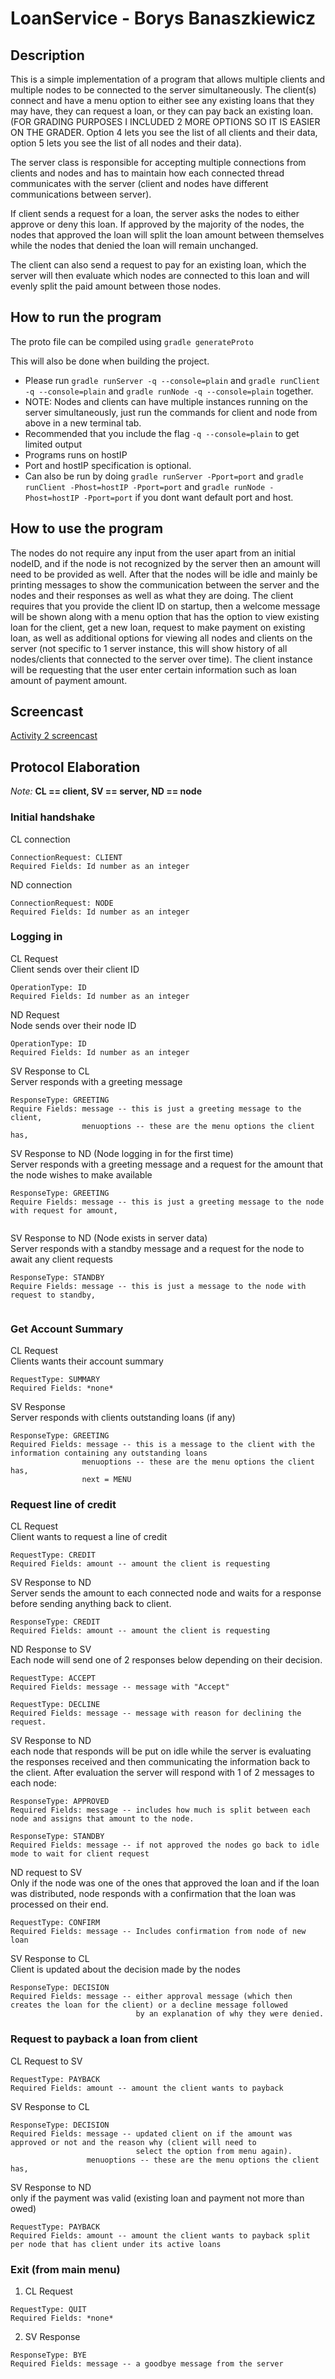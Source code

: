 # LoanService - Borys Banaszkiewicz

## Description
This is a simple implementation of a program that allows multiple clients and multiple nodes to be connected to the server simultaneously.
The client(s) connect and have a menu option to either see any existing loans that they may have, they can request a loan, or
they can pay back an existing loan. (FOR GRADING PURPOSES I INCLUDED 2 MORE OPTIONS SO IT IS EASIER ON THE GRADER. Option 4 lets
you see the list of all clients and their data, option 5 lets you see the list of all nodes and their data).

The server class is responsible for accepting multiple connections from clients and nodes and has to maintain how each connected
thread communicates with the server (client and nodes have different communications between server). 

If client sends a request for a loan, the server asks the nodes to either approve or deny this loan. If approved by the 
majority of the nodes, the nodes that approved the loan will split the loan amount between themselves while the nodes that
denied the loan will remain unchanged. 

The client can also send a request to pay for an existing loan, which the server will then evaluate which nodes are 
connected to this loan and will evenly split the paid amount between those nodes.


## How to run the program
The proto file can be compiled using
``gradle generateProto``

This will also be done when building the project.

* Please run `gradle runServer -q --console=plain` and `gradle runClient -q --console=plain` and `gradle runNode -q --console=plain` together.
* NOTE: Nodes and clients can have multiple instances running on the server simultaneously, just run the commands for client
and node from above in a new terminal tab.
* Recommended that you include the flag `-q --console=plain` to get limited output
* Programs runs on hostIP
* Port and hostIP specification is optional.
* Can also be run by doing `gradle runServer -Pport=port` and `gradle runClient -Phost=hostIP -Pport=port` and 
`gradle runNode -Phost=hostIP -Pport=port` if you dont want default port and host.

## How to use the program
The nodes do not require any input from the user apart from an initial nodeID, and if the node is not recognized by the 
server then an amount will need to be provided as well. After that the nodes will be idle and mainly be printing 
messages to show the communication between the server and the nodes and their responses as well as what they are doing. 
The client requires that you provide the client ID on startup, then a welcome message will be shown along with a menu option
that has the option to view existing loan for the client, get a new loan, request to make payment on existing loan, as well as
additional options for viewing all nodes and clients on the server (not specific to 1 server instance, this will show
history of all nodes/clients that connected to the server over time). The client instance will be requesting that the 
user enter certain information such as loan amount of payment amount. 

## Screencast
[Activity 2 screencast](https://drive.google.com/file/d/12Jg1KZhsuE2viOk8I5e27VKfpy_Lqul-/view?usp=sharing)

## Protocol Elaboration

*Note:* **CL == client, SV == server, ND == node**

### Initial handshake
CL connection
```
ConnectionRequest: CLIENT
Required Fields: Id number as an integer
```
ND connection
```
ConnectionRequest: NODE
Required Fields: Id number as an integer
```
### Logging in
CL Request  
Client sends over their client ID
```
OperationType: ID
Required Fields: Id number as an integer
```
ND Request  
Node sends over their node ID
```
OperationType: ID
Required Fields: Id number as an integer
``` 

SV Response to CL  
Server responds with a greeting message
```
ResponseType: GREETING
Require Fields: message -- this is just a greeting message to the client, 
				menuoptions -- these are the menu options the client has, 
```
SV Response to ND (Node logging in for the first time)  
Server responds with a greeting message and a request for the amount that the node wishes to make available
```
ResponseType: GREETING
Require Fields: message -- this is just a greeting message to the node with request for amount, 
				
```
SV Response to ND (Node exists in server data)  
Server responds with a standby message and a request for the node to await any client requests
```
ResponseType: STANDBY
Require Fields: message -- this is just a message to the node with request to standby, 
				
```
### Get Account Summary
CL Request  
Clients wants their account summary
```
RequestType: SUMMARY
Required Fields: *none*
```
SV Response  
Server responds with clients outstanding loans (if any)
```
ResponseType: GREETING
Required Fields: message -- this is a message to the client with the information containing any outstanding loans
				menuoptions -- these are the menu options the client has, 
				next = MENU
```
### Request line of credit
CL Request  
Client wants to request a line of credit
```
RequestType: CREDIT
Required Fields: amount -- amount the client is requesting
```
SV Response to ND  
Server sends the amount to each connected node and waits for a response before sending anything back to client.
```
ResponseType: CREDIT
Required Fields: amount -- amount the client is requesting
```
ND Response to SV  
Each node will send one of 2 responses below depending on their decision.
```
RequestType: ACCEPT
Required Fields: message -- message with "Accept" 

RequestType: DECLINE
Required Fields: message -- message with reason for declining the request.
```
SV Response to ND  
each node that responds will be put on idle while the server is evaluating the responses received and then communicating 
the information back to the client. After evaluation the server will respond with 1 of 2 messages to each node:
```
ResponseType: APPROVED
Required Fields: message -- includes how much is split between each node and assigns that amount to the node.

ResponseType: STANDBY 
Required Fields: message -- if not approved the nodes go back to idle mode to wait for client request
```
ND request to SV  
Only if the node was one of the ones that approved the loan and if the loan was distributed, node responds with a confirmation
that the loan was processed on their end.
```
RequestType: CONFIRM
Required Fields: message -- Includes confirmation from node of new loan
```
SV Response to CL  
Client is updated about the decision made by the nodes
```
ResponseType: DECISION
Required Fields: message -- either approval message (which then creates the loan for the client) or a decline message followed
                            by an explanation of why they were denied.
```
### Request to payback a loan from client
CL Request to SV  
```
RequestType: PAYBACK
Required Fields: amount -- amount the client wants to payback
```
SV Response to CL  
```
ResponseType: DECISION
Required Fields: message -- updated client on if the amount was approved or not and the reason why (client will need to 
                            select the option from menu again).
                 menuoptions -- these are the menu options the client has, 
```
SV Response to ND  
only if the payment was valid (existing loan and payment not more than owed)
```
RequestType: PAYBACK
Required Fields: amount -- amount the client wants to payback split per node that has client under its active loans
```

### Exit (from main menu)
1. CL Request  
```
RequestType: QUIT
Required Fields: *none*
```
2. SV Response  
```
ResponseType: BYE
Required Fields: message -- a goodbye message from the server
```
